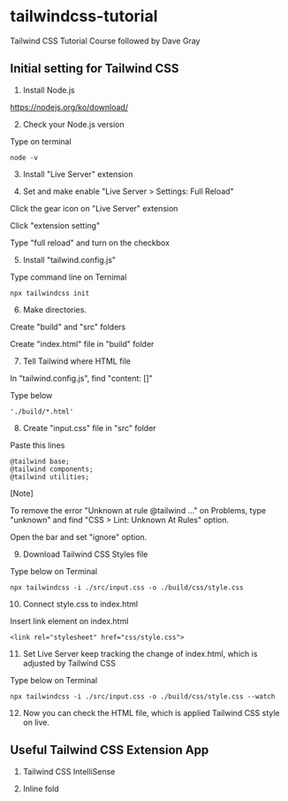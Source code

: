 # tailwindcss-tutorial

Tailwind CSS Tutorial Course followed by Dave Gray

## Initial setting for Tailwind CSS

1. Install Node.js

https://nodejs.org/ko/download/

2. Check your Node.js version

Type on terminal

```
node -v
```

3. Install "Live Server" extension

4. Set and make enable "Live Server > Settings: Full Reload"

Click the gear icon on "Live Server" extension

Click "extension setting"

Type "full reload" and turn on the checkbox

5. Install "tailwind.config.js"

Type command line on Ternimal

```
npx tailwindcss init
```

6. Make directories.

Create "build" and "src" folders

Create "index.html" file in "build" folder

7. Tell Tailwind where HTML file

In "tailwind.config.js", find "content: []"

Type below

```
'./build/*.html'
```

8. Create "input.css" file in "src" folder

Paste this lines

```
@tailwind base;
@tailwind components;
@tailwind utilities;
```

\[Note\]

To remove the error "Unknown at rule @tailwind ..." on Problems, type "unknown" and find "CSS > Lint: Unknown At Rules" option.

Open the bar and set "ignore" option.

9. Download Tailwind CSS Styles file

Type below on Terminal

```
npx tailwindcss -i ./src/input.css -o ./build/css/style.css
```

10. Connect style.css to index.html

Insert link element on index.html

```
<link rel="stylesheet" href="css/style.css">
```

11. Set Live Server keep tracking the change of index.html, which is adjusted by Tailwind CSS

Type below on Terminal

```
npx tailwindcss -i ./src/input.css -o ./build/css/style.css --watch
```

12. Now you can check the HTML file, which is applied Tailwind CSS style on live.

## Useful Tailwind CSS Extension App

1. Tailwind CSS IntelliSense

2. Inline fold
